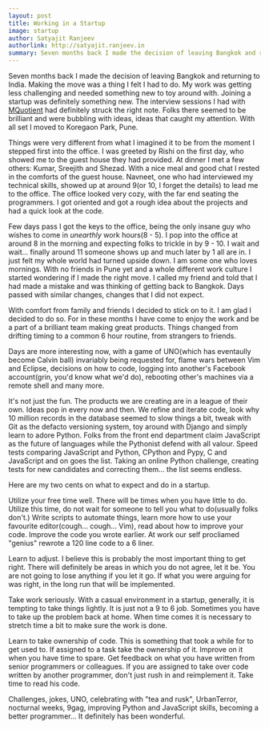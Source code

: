 ```yaml
---
layout: post
title: Working in a Startup
image: startup
author: Satyajit Ranjeev
authorlink: http://satyajit.ranjeev.in
summary: Seven months back I made the decision of leaving Bangkok and returning to India. Making the move was a thing I felt I had to do. My work was getting less challenging and needed something new to toy around with. Joining a startup was definitely something new.
---
```


Seven months back I made the decision of leaving Bangkok and returning to India. Making the move was a thing I felt I had to do. My work was getting less challenging and needed something new to toy around with. Joining a startup was definitely something new. The interview sessions I had with [MQuotient](http://www.mquotient.net) had definitely struck the right note. Folks there seemed to be brilliant and were bubbling with ideas, ideas that caught my attention. With all set I moved to Koregaon Park, Pune.


Things were very different from what I imagined it to be from the moment I stepped first into the office. I was greeted by Rishi on the first day, who showed me to the guest house they had provided. At dinner I met a few others: Kumar, Sreejith and Shezad. With a nice meal and good chat I rested in the comforts of the guest house. Navneet, one who had interviewed my technical skills, showed up at around 9(or 10, I forget the details) to lead me to the office. The office looked very cozy, with the far end seating the programmers. I got oriented and got a rough idea about the projects and had a quick look at the code.

Few days pass I got the keys to the office, being the only insane guy who wishes to come in *unearthly* work hours(8 - 5). I pop into the office at around 8 in the morning and expecting folks to trickle in by 9 - 10. I wait and wait... finally around 11 someone shows up and much later by 1 all are in. I just felt my whole world had turned upside down. I am some one who loves mornings. With no friends in Pune yet and a whole different work culture I started wondering if I made the right move. I called my friend and told that I had made a mistake and was thinking of getting back to Bangkok. Days passed with similar changes, changes that I did not expect.

With comfort from family and friends I decided to stick on to it. I am glad I decided to do so. For in these months I have come to enjoy the work and be a part of a brilliant team making great products. Things changed from drifting timing to a common 6 hour routine, from strangers to friends.

Days are more interesting now, with a game of UNO(which has eventaully become Calvin ball) invariably being requested for, flame wars between Vim and Eclipse, decisions on how to code, logging into another's Facebook account(grin, you'd know what we'd do), rebooting other's machines via a remote shell and many more.

It's not just the fun. The products we are creating are in a league of their own. Ideas pop in every now and then. We refine and iterate code, look why 10 million records in the database seemed to slow things a bit, tweak with Git as the defacto versioning system, toy around with Django and simply learn to adore Python. Folks from the front end department claim JavaScript as the future of languages while the Pythonist defend with all valour. Speed tests comparing JavaScript and Python, CPython and Pypy, C and JavaScript and on goes the list. Taking an online Python challenge, creating tests for new candidates and correcting them... the list seems endless.

Here are my two cents on what to expect and do in a startup.

Utilize your free time well. There will be times when you have little to do. Utilize this time, do not wait for someone to tell you what to do(usually folks don't.) Write scripts to automate things, learn more how to use your favourite editor(cough... cough... Vim), read about how to improve your code. Improve the code you wrote earlier. At work our self procliamed "genius" rewrote a 120 line code to a 6 liner.

Learn to adjust. I believe this is probably the most important thing to get right. There will definitely be areas in which you do not agree, let it be. You are not going to lose anything if you let it go. If what you were arguing for was right, in the long run that will be implemented.

Take work seriously. With a casual environment in a startup, generally, it is tempting to take things lightly. It is just not a 9 to 6 job. Sometimes you have to take up the problem back at home. When time comes it is necessary to stretch time a bit to make sure the work is done.

Learn to take ownership of code. This is something that took a while for to get used to. If assigned to a task take the ownership of it. Improve on it when you have time to spare. Get feedback on what you have written from senior programmers or colleagues. If you are assigned to take over code written by another programmer, don't just rush in and reimplement it. Take time to read his code.

Challenges, jokes, UNO, celebrating with "tea and rusk", UrbanTerror, nocturnal weeks, 9gag, improving Python and JavaScript skills, becoming a better programmer... It definitely has been wonderful.
